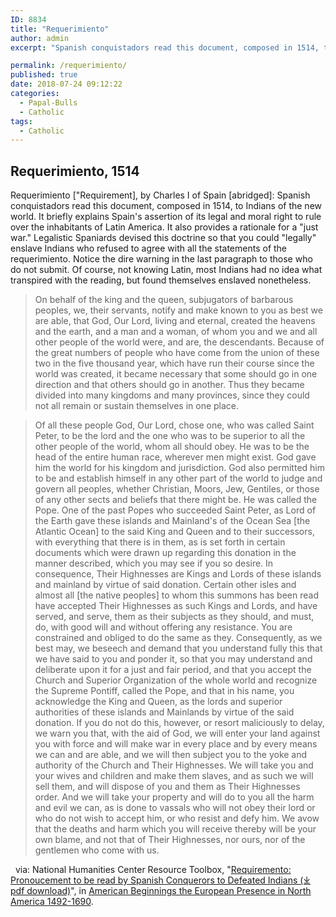 ```yaml
---
ID: 8834
title: "Requerimiento"
author: admin
excerpt: "Spanish conquistadors read this document, composed in 1514, to Indians of the new world. It briefly explains Spain's assertion of its legal and moral right to rule over the inhabitants of Latin America. It also provides a rationale for a 'just war'."

permalink: /requerimiento/
published: true
date: 2018-07-24 09:12:22
categories:
  - Papal-Bulls
  - Catholic
tags:
  - Catholic
---
```

## Requerimiento, 1514

Requerimiento \["Requirement\], by Charles I of Spain \[abridged\]: Spanish conquistadors read this document, composed in 1514, to Indians of the new world. It briefly explains Spain's assertion of its legal and moral right to rule over the inhabitants of Latin America. It also provides a rationale for a "just war." Legalistic Spaniards devised this doctrine so that you could "legally" enslave Indians who refused to agree with all the statements of the requerimiento. Notice the dire warning in the last paragraph to those who do not submit. Of course, not knowing Latin, most Indians had no idea what transpired with the reading, but found themselves enslaved nonetheless.

>On behalf of the king and the queen, subjugators of barbarous peoples, we, their servants, notify and make known to you as best we are able, that God, Our Lord, living and eternal, created the heavens and the earth, and a man and a woman, of whom you and we and all other people of the world were, and are, the descendants. Because of the great numbers of people who have come from the union of these two in the five thousand year, which have run their course since the world was created, it became necessary that some should go in one direction and that others should go in another. Thus they became divided into many kingdoms and many provinces, since they could not all remain or sustain themselves in one place.

> Of all these people God, Our Lord, chose one, who was called Saint Peter, to be the lord and the one who was to be superior to all the other people of the world, whom all should obey. He was to be the head of the entire human race, wherever men might exist. God gave him the world for his kingdom and jurisdiction. God also permitted him to be and establish himself in any other part of the world to judge and govern all peoples, whether Christian, Moors, Jew, Gentiles, or those of any other sects and beliefs that there might be. He was called the Pope. One of the past Popes who succeeded Saint Peter, as Lord of the Earth gave these islands and Mainland's of the Ocean Sea \[the Atlantic Ocean\] to the said King and Queen and to their successors, with everything that there is in them, as is set forth in certain documents which were drawn up regarding this donation in the manner described, which you may see if you so desire. In consequence, Their Highnesses are Kings and Lords of these islands and mainland by virtue of said donation. Certain other isles and almost all \[the native peoples\] to whom this summons has been read have accepted Their Highnesses as such Kings and Lords, and have served, and serve, them as their subjects as they should, and must, do, with good will and without offering any resistance. You are constrained and obliged to do the same as they. Consequently, as we best may, we beseech and demand that you understand fully this that we have said to you and ponder it, so that you may understand and deliberate upon it for a just and fair period, and that you accept the Church and Superior Organization of the whole world and recognize the Supreme Pontiff, called the Pope, and that in his name, you acknowledge the King and Queen, as the lords and superior authorities of these islands and Mainlands by virtue of the said donation. If you do not do this, however, or resort maliciously to delay, we warn you that, with the aid of God, we will enter your land against you with force and will make war in every place and by every means we can and are able, and we will then subject you to the yoke and authority of the Church and Their Highnesses. We will take you and your wives and children and make them slaves, and as such we will sell them, and will dispose of you and them as Their Highnesses order. And we will take your property and will do to you all the harm and evil we can, as is done to vassals who will not obey their lord or who do not wish to accept him, or who resist and defy him. We avow that the deaths and harm which you will receive thereby will be your own blame, and not that of Their Highnesses, nor ours, nor of the gentlemen who come with us.

  via: National Humanities Center Resource Toolbox, "[Requiremento: Pronoucement to be read by Spanish Conquerors to Defeated Indians (⤓ pdf download)](https://nationalhumanitiescenter.org/pds/amerbegin/contact/text7/requirement.pdf)", in [American Beginnings the European Presence in North America 1492-1690](http://nationalhumanitiescenter.org/pds/amerbegin/).
